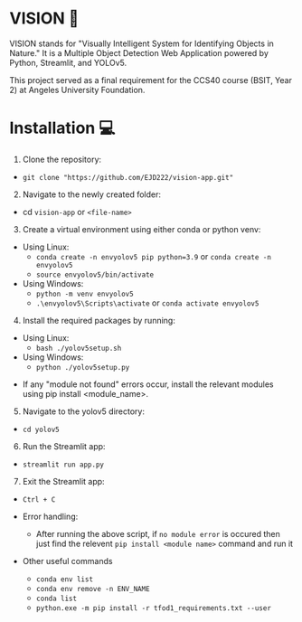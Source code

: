 # VISION 👀
VISION stands for "Visually Intelligent System for Identifying Objects in Nature." It is a Multiple Object Detection Web Application powered by Python, Streamlit, and YOLOv5.  

This project served as a final requirement for the CCS40 course (BSIT, Year 2) at Angeles University Foundation.

# Installation 💻

1. Clone the repository:
- `git clone "https://github.com/EJD222/vision-app.git"`

2. Navigate to the newly created folder:
- cd `vision-app` or `<file-name>`

3. Create a virtual environment using either conda or python venv:
- Using Linux:
    - `conda create -n envyolov5 pip python=3.9` or `conda create -n envyolov5`
    - `source envyolov5/bin/activate`
- Using Windows:
    - `python -m venv envyolov5`
    - `.\envyolov5\Scripts\activate` or `conda activate envyolov5`

4. Install the required packages by running:
- Using Linux:
    - `bash ./yolov5setup.sh`
- Using Windows:
    - `python ./yolov5setup.py`

* If any "module not found" errors occur, install the relevant modules using pip install <module_name>.

5. Navigate to the yolov5 directory:
- `cd yolov5`

6. Run the Streamlit app:
- `streamlit run app.py`

7. Exit the Streamlit app:
- `Ctrl + C`

- Error handling: 
    - After running the above script,  if `no module error` is occured then just find the relevent `pip install <module name>` command and run it
- Other useful commands
    - `conda env list`
    - `conda env remove -n ENV_NAME`
    - `conda list`
    - `python.exe -m pip install -r tfod1_requirements.txt --user`
